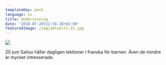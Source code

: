 ```yaml
---
templateKey: post
language: sv
title: Undervisning
date: '2018-07-20T22:56:28+02:00'
featuredImage: /img/aktuellt-21.jpg
---
```

![](/img/aktuellt-21.jpg)

20 juni Saliou håller dagligen lektioner i franska för barnen. Även de mindre är mycket intresserade.
